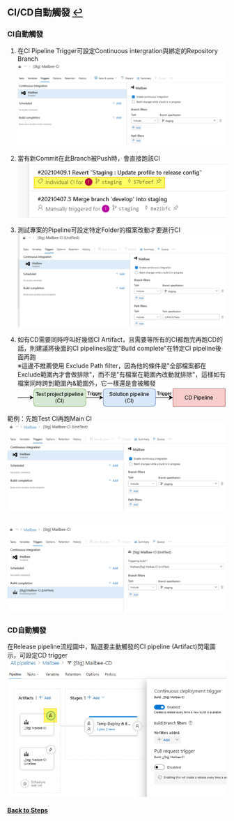 ## CI/CD自動觸發 [↩](https://github.com/timmchentw/Timm_WebNote/blob/main/Azure%20Pipilines/CICD%E8%A9%B3%E7%B4%B0%E6%B5%81%E7%A8%8B%E7%AD%86%E8%A8%98.md)

### CI自動觸發
1. 在CI Pipeline Trigger可設定Continuous intergration與綁定的Repository Branch
<br> ![](https://github.com/timmchentw/Timm_WebNote/blob/main/Azure%20Pipilines/images/7-1.png)<br>

2. 當有新Commit在此Branch被Push時，會直接跑該CI
<br> ![](https://github.com/timmchentw/Timm_WebNote/blob/main/Azure%20Pipilines/images/7-2.png)<br>

3. 測試專案的Pipeline可設定特定Folder的檔案改動才要進行CI
<br> ![](https://github.com/timmchentw/Timm_WebNote/blob/main/Azure%20Pipilines/images/7-3.png)<br>

4. 如有CD需要同時呼叫好幾個CI Artifact，且需要等所有的CI都跑完再跑CD的話，則建議將後面的CI pipelines設定"Build complete"在特定CI pipeline後面再跑 <br>
※這邊不推薦使用 Exclude Path filter，因為他的條件是"全部檔案都在Exclude範圍內才會做排除"，而不是"有檔案在範圍內改動就排除"，這樣如有檔案同時跨到範圍內&範圍外，它一樣還是會被觸發
<br> ![](https://github.com/timmchentw/Timm_WebNote/blob/main/Azure%20Pipilines/images/7-4.png)<br>


範例：先跑Test CI再跑Main CI
<br> ![](https://github.com/timmchentw/Timm_WebNote/blob/main/Azure%20Pipilines/images/7-5.png)

<br> ![](https://github.com/timmchentw/Timm_WebNote/blob/main/Azure%20Pipilines/images/7-6.png)<br>







### CD自動觸發
在Release pipeline流程圖中，點選要主動觸發的CI pipeline (Artifact)閃電圖示，可設定CD trigger
<br> ![](https://github.com/timmchentw/Timm_WebNote/blob/main/Azure%20Pipilines/images/7-7.png)<br>




#### [Back to Steps](https://github.com/timmchentw/Timm_WebNote/blob/main/Azure%20Pipilines/CICD%E8%A9%B3%E7%B4%B0%E6%B5%81%E7%A8%8B%E7%AD%86%E8%A8%98.md)